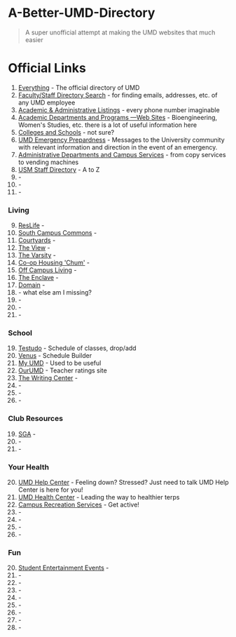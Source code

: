 A-Better-UMD-Directory
======================

> A super unofficial attempt at making the UMD websites that much easier

# Official Links
1. [Everything](http://www.umd.edu/directories/) - The official directory of UMD
2. [Faculty/Staff Directory Search](https://directory.umd.edu/search) - for finding emails, addresses, etc. of any UMD employee
3. [Academic & Administrative Listings](http://www.umd.edu/directories/umdfsd2013.pdf) - every phone number imaginable
4. [Academic Departments and Programs —Web Sites](http://www.umd.edu/acad_dir.cfm) - Bioengineering, Women's Studies, etc. there is a lot of useful information here
5. [Colleges and Schools](http://www.umd.edu/directories/colleges.cfm) - not sure?
6. [UMD Emergency Prepardness](http://www.umd.edu/emergencypreparedness/) - Messages to the University community with relevant information and direction in the event of an emergency.
7. [Administrative Departments and Campus Services](http://www.umd.edu/admin_dir.cfm) - from copy services to vending machines
8. [USM Staff Directory](http://www.usmd.edu/usm/staff_directory/) - A to Z
20. []() - 
20. []() - 
19. []() - 

### Living

9. [ResLife](http://www.residentlife.umd.edu/) - 
10. [South Campus Commons](http://southcampuscommons.com/) - 
13. [Courtyards](http://www.umdcourtyards.com/) - 
11. [The View](http://universityview.net/) - 
12. [The Varsity](http://varsitycollegepark.com/) - 
14. [Co-op Housing 'Chum'](http://chum.coop/) - 
15. [Off Campus Living](http://www.umd.och101.com/) - 
16. [The Enclave](https://www.8700enclave.com/) - 
17. [Domain](http://www.domaincollegeparkapts.com/) - 
18. []() - what else am I missing?
20. []() - 
20. []() - 
19. []() - 

### School

19. [Testudo](http://www.testudo.umd.edu/) - Schedule of classes, drop/add
20. [Venus](http://www.sis.umd.edu/bin/venus) - Schedule Builder
19. [My UMD](https://my.umd.edu/) - Used to be useful
20. [OurUMD](http://www.ourumd.com/) - Teacher ratings site
21. [The Writing Center](http://www.english.umd.edu/academics/writingcenter) - 
20. []() - 
20. []() - 
19. []() - 

### Club Resources

19. [SGA](http://umdsgafinance.weebly.com/) - 
20. []() - 
19. []() - 

### Your Health

20. [UMD Help Center](http://www.umdhelpcenter.org) - Feeling down? Stressed? Just need to talk UMD Help Center is here for you!
20. [UMD Health Center](http://www.health.umd.edu) - Leading the way to healthier terps
19. [Campus Recreation Services](http://crs.umd.edu) - Get active!
20. []() - 
20. []() - 
19. []() - 
20. []() - 

### Fun

20. [Student Entertainment Events](http://see.umd.edu) - 
19. []() - 
20. []() - 
20. []() - 
19. []() - 
20. []() - 
20. []() - 
19. []() - 
20. []() - 
